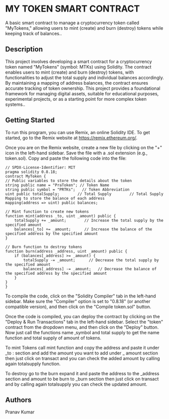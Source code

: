 # MY TOKEN SMART CONTRACT

A basic smart contract to manage a cryptocurrency token called "MyTokens," allowing users to mint (create) and burn (destroy) tokens while keeping track of balances..

## Description

This project involves developing a smart contract for a cryptocurrency token named "MyTokens" (symbol: MTKs) using Solidity. The contract enables users to mint (create) and burn (destroy) tokens, with functionalities to adjust the total supply and individual balances accordingly. By maintaining a mapping of address balances, the contract ensures accurate tracking of token ownership. This project provides a foundational framework for managing digital assets, suitable for educational purposes, experimental projects, or as a starting point for more complex token systems..

## Getting Started
To run this program, you can use Remix, an online Solidity IDE. To get started, go to the Remix website at https://remix.ethereum.org/.

Once you are on the Remix website, create a new file by clicking on the "+" icon in the left-hand sidebar. Save the file with a .sol extension (e.g., token.sol). Copy and paste the following code into the file:

    // SPDX-License-Identifier: MIT
    pragma solidity 0.8.18;
    contract MyToken {
    // Public variables to store the details about the token
    string public name = "PraToken"; // Token Name
    string public symbol = "PRTKs";   // Token Abbreviation
    uint public totalSupply;        // Total Supply        // Total Supply Mapping to store the balance of each address
    mapping(address => uint) public balances;

    // Mint function to create new tokens
    function mint(address _to, uint _amount) public {
        totalSupply += _amount;        // Increase the total supply by the specified amount
        balances[_to] += _amount;      // Increase the balance of the specified address by the specified amount
    }

    // Burn function to destroy tokens
    function burn(address _address, uint _amount) public {
        if (balances[_address] >= _amount) {  
            totalSupply -= _amount;      // Decrease the total supply by the specified amount
            balances[_address] -= _amount;   // Decrease the balance of the specified address by the specified amount
        }
    }
    }


To compile the code, click on the "Solidity Compiler" tab in the left-hand sidebar. Make sure the "Compiler" option is set to "0.8.18" (or another compatible version), and then click on the "Compile token.sol" button.

Once the code is compiled, you can deploy the contract by clicking on the "Deploy & Run Transactions" tab in the left-hand sidebar. Select the "token" contract from the dropdown menu, and then click on the "Deploy" button.
Now just call the functions name ,symbol and total supply to get the name function and total supply of amount of tokens.

To mint Tokens call mint function and copy the address and paste it under _to : section and add the amount you want to add under _ amount section then just click on transact and you can check the added amount by calling again totalsupply function.

To destroy go to the burn expand it and paste the address to the _address section and amount to be burn to _burn section then just click on transact and by calling again totalsupply you can check the updated amount.




## Authors

Pranav Kumar
